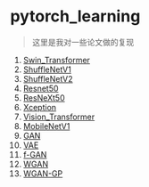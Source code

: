 # pytorch_learning
> 这里是我对一些论文做的复现  
1. <a href =https://github.com/karlmaji/pytorch_learning/blob/master/Swin_transformer%E8%AE%BA%E6%96%87%E5%A4%8D%E7%8E%B0.ipynb>Swin_Transformer </a>  
2. <a href =https://github.com/karlmaji/pytorch_learning/blob/master/ShuffleNetV1.ipynb>ShuffleNetV1 </a>
3. <a href =https://github.com/karlmaji/pytorch_learning/blob/master/ShuffleNetV2.ipynb>ShuffleNetV2 </a>
4. <a href =https://github.com/karlmaji/pytorch_learning/blob/master/Resnet50.ipynb>Resnet50 </a>
5. <a href =https://github.com/karlmaji/pytorch_learning/blob/master/ResNeXt50.ipynb>ResNeXt50 </a>
6. <a href =https://github.com/karlmaji/pytorch_learning/blob/master/Xception.ipynb>Xception </a>
7. <a href =https://github.com/karlmaji/pytorch_learning/blob/master/Vision_Transformer.ipynb>Vision_Transformer </a>
8. <a href =https://github.com/karlmaji/pytorch_learning/blob/master/MobileNetV1.ipynb>MobileNetV1 </a>
9. <a href =https://github.com/karlmaji/pytorch_learning/blob/master/%E5%9F%BA%E4%BA%8EMNIST%E5%AE%9E%E7%8E%B0GAN.ipynb>GAN </a>
10. <a href =https://github.com/karlmaji/pytorch_learning/blob/master/%E5%9F%BA%E4%BA%8EMNIST%E5%AE%9E%E7%8E%B0VAE.ipynb>VAE </a>
11. <a href =https://github.com/karlmaji/pytorch_learning/blob/master/f_GAN.ipynb>f-GAN </a>
12. <a href =https://github.com/karlmaji/pytorch_learning/blob/master/WGAN.ipynb>WGAN </a>
13. <a href =https://github.com/karlmaji/pytorch_learning/blob/master/WGAN_GP.ipynb>WGAN-GP </a>
